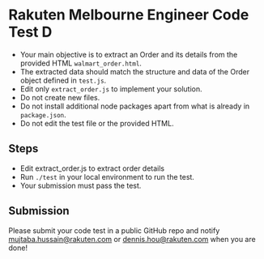 # Rakuten Melbourne Engineer Code Test D

- Your main objective is to extract an Order and its details from the provided HTML `walmart_order.html`.
- The extracted data should match the structure and data of the Order object defined in `test.js`.
- Edit only `extract_order.js` to implement your solution.
- Do not create new files.
- Do not install additional node packages apart from what is already in `package.json`.
- Do not edit the test file or the provided HTML.

## Steps

- Edit extract_order.js to extract order details
- Run `./test` in your local environment to run the test.
- Your submission must pass the test.

## Submission

Please submit your code test in a public GitHub repo and notify mujtaba.hussain@rakuten.com or dennis.hou@rakuten.com when you are done!
